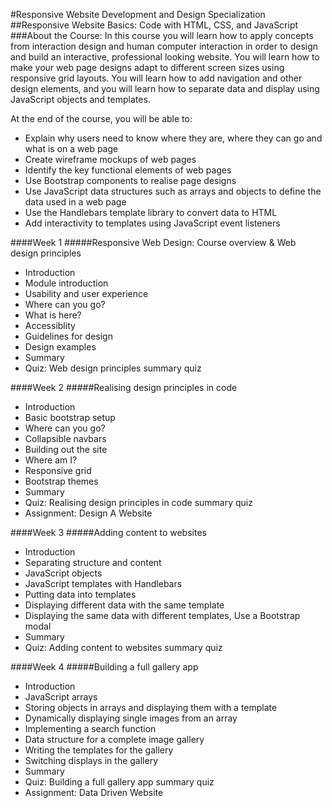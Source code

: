 #Responsive Website Development and Design Specialization
##Responsive Website Basics: Code with HTML, CSS, and JavaScript
###About the Course:
In this course you will learn how to apply concepts from interaction design and human computer interaction in order to design and build an interactive, professional looking website. You will learn how to make your web page designs adapt to different screen sizes using responsive grid layouts. You will learn how to add navigation and other design elements, and you will learn how to separate data and display using JavaScript objects and templates. 

At the end of the course, you will be able to:
- Explain why users need to know where they are, where they can go and what is on a web page
- Create wireframe mockups of web pages 
- Identify the key functional elements of web pages
- Use Bootstrap components to realise page designs
- Use JavaScript data structures such as arrays and objects to define the data used in a web page
- Use the Handlebars template library to convert data to HTML 
- Add interactivity to templates using JavaScript event listeners

####Week 1 
#####Responsive Web Design: Course overview & Web design principles
- Introduction
- Module introduction
- Usability and user experience
- Where can you go?
- What is here?
- Accessiblity
- Guidelines for design
- Design examples
- Summary
- Quiz: Web design principles summary quiz

####Week 2
#####Realising design principles in code
- Introduction
- Basic bootstrap setup
- Where can you go?
- Collapsible navbars
- Building out the site
- Where am I?
- Responsive grid
- Bootstrap themes
- Summary
- Quiz: Realising design principles in code summary quiz
- Assignment: Design A Website

####Week 3
#####Adding content to websites
- Introduction
- Separating structure and content
- JavaScript objects
- JavaScript templates with Handlebars
- Putting data into templates
- Displaying different data with the same template
- Displaying the same data with different templates, Use a Bootstrap modal
- Summary
- Quiz: Adding content to websites summary quiz

####Week 4
#####Building a full gallery app
- Introduction
- JavaScript arrays
- Storing objects in arrays and displaying them with a template
- Dynamically displaying single images from an array
- Implementing a search function
- Data structure for a complete image gallery
- Writing the templates for the gallery
- Switching displays in the gallery
- Summary
- Quiz: Building a full gallery app summary quiz
- Assignment: Data Driven Website